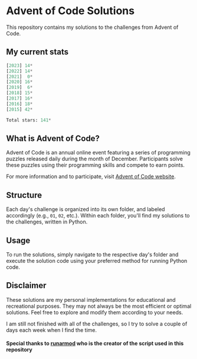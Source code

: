 # Advent of Code Solutions

This repository contains my solutions to the challenges from Advent of Code.

## My current stats

<!-- START STATS -->
```py
[2023] 14*
[2022] 14*
[2021]  0*
[2020] 16*
[2019]  6*
[2018] 15*
[2017] 16*
[2016] 18*
[2015] 42*

Total stars: 141*
```
<!-- END STATS -->

## What is Advent of Code?

Advent of Code is an annual online event featuring a series of programming puzzles released daily during the month of December. Participants solve these puzzles using their programming skills and compete to earn points.

For more information and to participate, visit [Advent of Code website](https://adventofcode.com/).

## Structure

Each day's challenge is organized into its own folder, and labeled accordingly (e.g., `01`, `02`, etc.). Within each folder, you'll find my solutions to the challenges, written in Python.

## Usage

To run the solutions, simply navigate to the respective day's folder and execute the solution code using your preferred method for running Python code.

## Disclaimer

These solutions are my personal implementations for educational and recreational purposes. They may not always be the most efficient or optimal solutions. Feel free to explore and modify them according to your needs.

I am still not finished with all of the challenges, so I try to solve a couple of days each week when I find the time.

#### Special thanks to [runarmod](https://github.com/runarmod/) who is the creator of the script used in this repository
